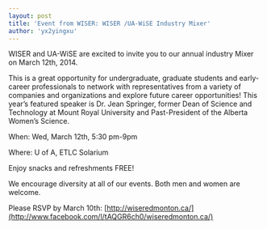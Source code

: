 ```yaml
---
layout: post
title: 'Event from WISER: WISER /UA-WiSE Industry Mixer'
author: 'yx2yingxu'
---
```


WISER and UA-WiSE are excited to invite you to our annual industry Mixer on
March 12th, 2014.

This is a great opportunity for undergraduate, graduate students and early-
career professionals to network with representatives from a variety of
companies and organizations and explore future career opportunities! This
year’s featured speaker is Dr. Jean Springer, former Dean of Science and
Technology at Mount Royal University and Past-President of the Alberta Women’s
Science.

When: Wed, March 12th, 5:30 pm-9pm

Where: U of A, ETLC Solarium

Enjoy snacks and refreshments FREE!

We encourage diversity at all of our events. Both men and women are welcome.

Please RSVP by March 10th:
[http://wiseredmonton.ca/](http://www.facebook.com/l/tAQGR6ch0/wiseredmonton.ca/)


